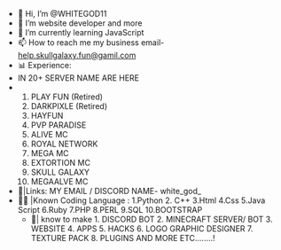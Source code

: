 - 👋 Hi, I’m @WHITEGOD11
- 👀 I’m website developer and more
- 🌱 I’m currently learning JavaScript
- 📫 How to reach me my business email- help.skullgalaxy.fun@gamil.com
-  📊 Experience:
-   IN 20+ SERVER NAME ARE HERE
-   1. PLAY FUN (Retired)
    2. DARKPIXLE (Retired)
    3. HAYFUN
    4. PVP PARADISE
    5. ALIVE MC
    6. ROYAL NETWORK
    7. MEGA MC
    8. EXTORTION MC
    9. SKULL GALAXY
    10. MEGAALVE MC
 - 🔗|Links: MY EMAIL / DISCORD NAME- white_god_ 
 - 🧑‍💻 |Known Coding Language :
        1.Python
        2. C++
        3.Html
        4.Css
        5.Java Script
        6.Ruby
        7.PHP
        8.PERL
        9.SQL
        10.BOOTSTRAP
   - 📶| know to make
           1. DISCORD BOT
           2. MINECRAFT SERVER/ BOT
           3. WEBSITE
           4. APPS
           5. HACKS
           6. LOGO GRAPHIC DESIGNER
           7. TEXTURE PACK
           8. PLUGINS
         AND MORE ETC........!
<!---
WHITEGOD11/WHITEGOD11 is a ✨ special ✨ repository because its `README.md` (this file) appears on your GitHub profile.
You can click the Preview link to take a look at your changes.
--->

